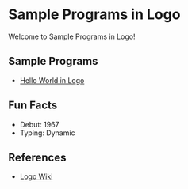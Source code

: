 # Sample Programs in Logo

Welcome to Sample Programs in Logo!

## Sample Programs

- [Hello World in Logo](https://github.com/shivamkchoudhary/sample-programs/blob/master/archive/l/logo/hello-world.lgo)

## Fun Facts

- Debut: 1967
- Typing: Dynamic

## References

- [Logo Wiki](<https://en.wikipedia.org/wiki/Logo_(programming_language)>)
